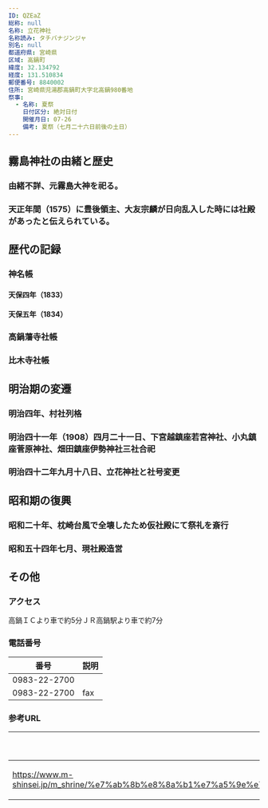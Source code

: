 ```yaml
---
ID: QZEaZ
総称: null
名称: 立花神社
名称読み: タチバナジンジャ
別名: null
都道府県: 宮崎県
区域: 高鍋町
緯度: 32.134792
経度: 131.510834
郵便番号: 8840002
住所: 宮崎県児湯郡高鍋町大字北高鍋980番地
祭事:
  - 名称: 夏祭
    日付区分: 絶対日付
    開催月日: 07-26
    備考: 夏祭（七月二十六日前後の土日）
---
```


## 霧島神社の由緒と歴史

### 由緒不詳、元霧島大神を祀る。

### 天正年間（1575）に豊後領主、大友宗麟が日向乱入した時には社殿があったと伝えられている。

## 歴代の記録

### 神名帳

#### 天保四年（1833）

#### 天保五年（1834）

### 高鍋藩寺社帳

### 比木寺社帳

## 明治期の変遷

### 明治四年、村社列格

### 明治四十一年（1908）四月二十一日、下宮越鎮座若宮神社、小丸鎮座菅原神社、畑田鎮座伊勢神社三社合祀

### 明治四十二年九月十八日、立花神社と社号変更

## 昭和期の復興

### 昭和二十年、枕崎台風で全壊したため仮社殿にて祭礼を斎行

### 昭和五十四年七月、現社殿造営

## その他

### アクセス

高鍋ＩＣより車で約5分ＪＲ高鍋駅より車で約7分

### 電話番号

| 番号         | 説明 |
| ------------ | ---- |
| 0983-22-2700 |      |
| 0983-22-2700 | fax  |

### 参考URL

| URL                                                                                                                                                               | 説明   |
| ----------------------------------------------------------------------------------------------------------------------------------------------------------------- | ------ |
| https://www.m-shinsei.jp/m_shrine/%e7%ab%8b%e8%8a%b1%e7%a5%9e%e7%a4%be%ef%bc%88%e3%81%9f%e3%81%a1%e3%81%b0%e3%81%aa%e3%81%98%e3%82%93%e3%81%98%e3%82%83%ef%bc%89/ | 神社庁 |

